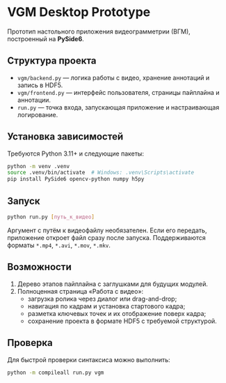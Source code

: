 # VGM Desktop Prototype

Прототип настольного приложения видеограмметрии (ВГМ), построенный на **PySide6**.

## Структура проекта

- `vgm/backend.py` — логика работы с видео, хранение аннотаций и запись в HDF5.
- `vgm/frontend.py` — интерфейс пользователя, страницы пайплайна и аннотации.
- `run.py` — точка входа, запускающая приложение и настраивающая логирование.

## Установка зависимостей

Требуются Python 3.11+ и следующие пакеты:

```bash
python -m venv .venv
source .venv/bin/activate  # Windows: .venv\Scripts\activate
pip install PySide6 opencv-python numpy h5py
```

## Запуск

```bash
python run.py [путь_к_видео]
```

Аргумент с путём к видеофайлу необязателен. Если его передать, приложение откроет файл сразу после запуска. Поддерживаются форматы `*.mp4`, `*.avi`, `*.mov`, `*.mkv`.

## Возможности

1. Дерево этапов пайплайна с заглушками для будущих модулей.
2. Полноценная страница «Работа с видео»:
   - загрузка ролика через диалог или drag-and-drop;
   - навигация по кадрам и установка стартового кадра;
   - разметка ключевых точек и их отображение поверх кадра;
   - сохранение проекта в формате HDF5 с требуемой структурой.

## Проверка

Для быстрой проверки синтаксиса можно выполнить:

```bash
python -m compileall run.py vgm
```
